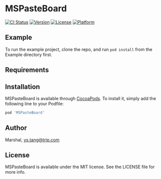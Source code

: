 # MSPasteBoard

[![CI Status](https://img.shields.io/travis/Marshal/MSPasteBoard.svg?style=flat)](https://travis-ci.org/Marshal/MSPasteBoard)
[![Version](https://img.shields.io/cocoapods/v/MSPasteBoard.svg?style=flat)](https://cocoapods.org/pods/MSPasteBoard)
[![License](https://img.shields.io/cocoapods/l/MSPasteBoard.svg?style=flat)](https://cocoapods.org/pods/MSPasteBoard)
[![Platform](https://img.shields.io/cocoapods/p/MSPasteBoard.svg?style=flat)](https://cocoapods.org/pods/MSPasteBoard)

## Example

To run the example project, clone the repo, and run `pod install` from the Example directory first.

## Requirements

## Installation

MSPasteBoard is available through [CocoaPods](https://cocoapods.org). To install
it, simply add the following line to your Podfile:

```ruby
pod 'MSPasteBoard'
```

## Author

Marshal, ys.tang@trip.com

## License

MSPasteBoard is available under the MIT license. See the LICENSE file for more info.
